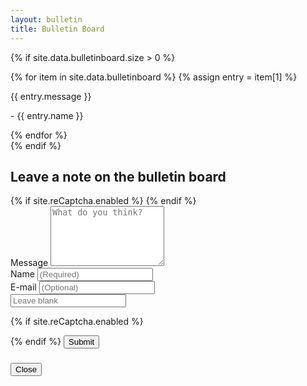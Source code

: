 ```yaml
---
layout: bulletin
title: Bulletin Board
---
```

{% if site.data.bulletinboard.size > 0 %}
<div class="gb-entries-wrap">
  {% for item in site.data.bulletinboard %}
  {% assign entry = item[1] %}
  <div class="gb-entry box-border">
    <p class="gb-entry__content">{{ entry.message }}</p>
    <p class="gb-entry__author">- {{ entry.name }}</p>
  </div>  
  {% endfor %}
</div>
{% endif %}

<div class="comment-form box-border">
  <h2 class="comment-form__title">Leave a note on the bulletin board</h2>
  <form class="js-form form" method="post" action="https://eggsstaticmaninstance.herokuapp.com/v2/entry/eggsrepos/brainsoup/master/bulletinboard">
    {% if site.reCaptcha.enabled %}
    <input type="hidden" name="options[reCaptcha][siteKey]" value="{{ site.reCaptcha.siteKey }}">
    <input type="hidden" name="options[reCaptcha][secret]"  value="{{ site.reCaptcha.secret }}">
    {% endif %}
    
  <div class="textfield">
    <label for="comment-form-message">Message
      <textarea class="textfield__input" name="fields[message]" type="text" id="comment-form-message" placeholder="What do you think?" required rows="6"></textarea>
    </label>
  </div>

  <div class="textfield narrowfield">
    <label for="comment-form-name">Name
      <input class="textfield__input" name="fields[name]" type="text" id="comment-form-name" placeholder="(Required)" required/>
    </label>
  </div>

  <div class="textfield narrowfield">
    <label for="comment-form-email">E-mail
      <input class="textfield__input" name="fields[email]" type="email" id="comment-form-email" placeholder="(Optional)"/>
    </label>
  </div>

  <div class="textfield narrowfield hp">
    <label for="hp">
      <input class="textfield__input" name="fields[hp]" id="hp" type="text" placeholder="Leave blank">
    </label>
  </div>

  {% if site.reCaptcha.enabled %}
  <div id="reCaptcha" class="g-recaptcha" data-sitekey="{{ site.reCaptcha.siteKey }}"></div>
  {% endif %}

  <button class="submit-button" id="comment-form-submit">
    Submit
  </button>  
  </form>
  <article class="modal">
    <div>
      <h3 class="modal-title js-modal-title"></h3>
    </div>
    <div class="mdl-card__supporting-text js-modal-text"></div>
    <div class="mdl-card__actions mdl-card--border">
      <button class="button mdl-button--colored mdl-js-button mdl-js-ripple-effect js-close-modal">Close</button>
    </div>
  </article>
</div>